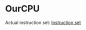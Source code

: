# OurCPU

Actual instruction set: [Instruction set](https://github.com/IamMaxim/OurCPU/blob/master/Our%20CPU%20description.md)
